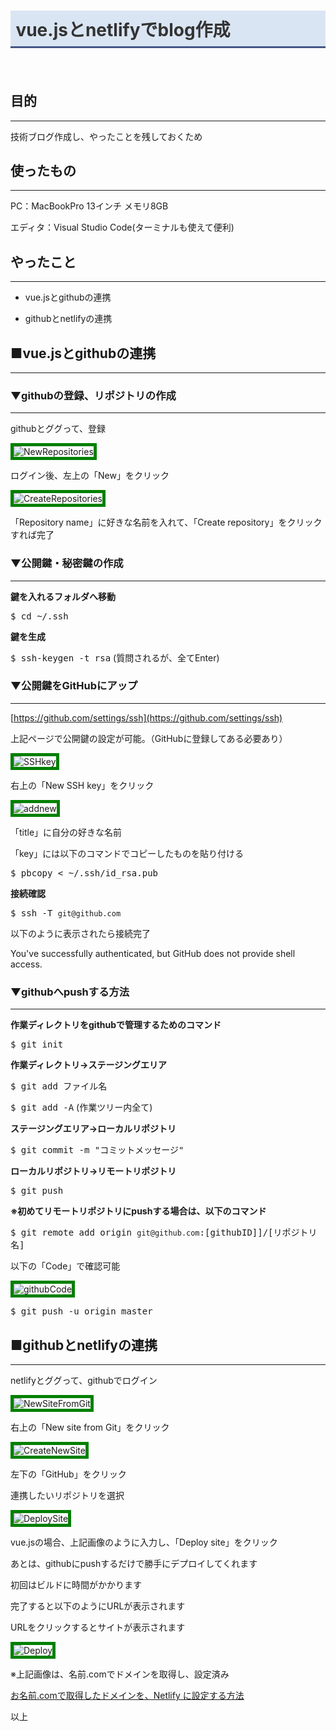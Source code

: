 # vue.jsとnetlifyでblog作成
　

## 目的
***

技術ブログ作成し、やったことを残しておくため

## 使ったもの
***

PC：MacBookPro 13インチ メモリ8GB

エディタ：Visual Studio Code(ターミナルも使えて便利)

## やったこと
***

- vue.jsとgithubの連携

- githubとnetlifyの連携

## ■vue.jsとgithubの連携
***

### ▼githubの登録、リポジトリの作成
***

githubとググって、登録

![NewRepositories](./img/article1/NewRepositories.png)

ログイン後、左上の「New」をクリック

![CreateRepositories](./img/article1/CreateRepositories.png)

「Repository name」に好きな名前を入れて、「Create repository」をクリックすれば完了

### ▼公開鍵・秘密鍵の作成
***

**鍵を入れるフォルダへ移動**

<kbd>$ cd ~/.ssh</kbd>

**鍵を生成**

<kbd>$ ssh-keygen -t rsa</kbd> (質問されるが、全てEnter)

### ▼公開鍵をGitHubにアップ
***

[https://github.com/settings/ssh](https://github.com/settings/ssh)

上記ページで公開鍵の設定が可能。（GitHubに登録してある必要あり）

![SSHkey](./img/article1/SSHkey.png)

右上の「New SSH key」をクリック

![addnew](./img/article1/addnew.png)

「title」に自分の好きな名前

「key」には以下のコマンドでコピーしたものを貼り付ける

<kbd>$ pbcopy &lt; ~/.ssh/id_rsa.pub</kbd>

**接続確認**

<kbd>$ ssh -T `git@github.com`</kbd>

以下のように表示されたら接続完了

You've successfully authenticated, but GitHub does not provide shell access.

### ▼githubへpushする方法
***

**作業ディレクトリをgithubで管理するためのコマンド**

<kbd>$ git init</kbd>

**作業ディレクトリ→ステージングエリア**

<kbd>$ git add ファイル名</kbd>

<kbd>$ git add -A</kbd> (作業ツリー内全て)

**ステージングエリア→ローカルリポジトリ**

<kbd>$ git commit -m "コミットメッセージ"</kbd>

**ローカルリポジトリ→リモートリポジトリ**

<kbd>$ git push</kbd>

**※初めてリモートリポジトリにpushする場合は、以下のコマンド**

<kbd>$ git remote add origin `git@github.com`:[githubID]]/[リポジトリ名]</kbd>

以下の「Code」で確認可能

![githubCode](./img/article1/githubCode.png)

<kbd>$ git push -u origin master</kbd>

## ■githubとnetlifyの連携
***

netlifyとググって、githubでログイン

![NewSiteFromGit](./img/article1/NewSiteFromGit.png)

右上の「New site from Git」をクリック

![CreateNewSite](./img/article1/CreateNewSite.png)

左下の「GitHub」をクリック

連携したいリポジトリを選択

![DeploySite](./img/article1/DeploySite.png)

vue.jsの場合、上記画像のように入力し、「Deploy site」をクリック

あとは、githubにpushするだけで勝手にデプロイしてくれます

初回はビルドに時間がかかります

完了すると以下のようにURLが表示されます

URLをクリックするとサイトが表示されます

![Deploy](./img/article1/Deploy.png)

※上記画像は、名前.comでドメインを取得し、設定済み

[お名前.comで取得したドメインを、Netlify に設定する方法](https://note.com/koushikagawa/n/n407cde93bdca)

以上

<style>
img {
    border: 5px solid green;
    max-width: 100%;
}

h1 {
    padding: 0.3em;
    color: #333;
    background: #dae5f3;
    border-bottom: solid 3px #455586;
}

</style>